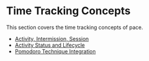 # Time Tracking Concepts

This section covers the time tracking concepts of pace.

- [Activity, Intermission, Session](./activity_intermission_session.md)
- [Activity Status and Lifecycle](./activity_status_and_lifecycle.md)
- [Pomodoro Technique Integration](./pomodoro_technique_integration.md)
